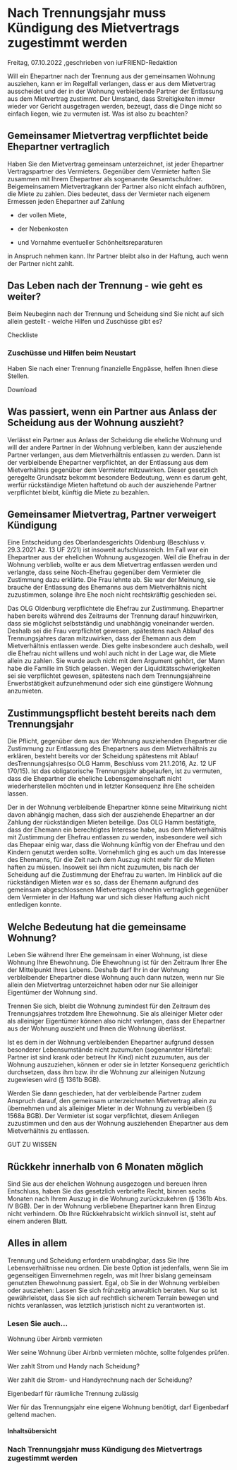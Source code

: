 # Nach Trennungsjahr muss Kündigung des Mietvertrags zugestimmt werden

Freitag, 07.10.2022 ,geschrieben von iurFRIEND-Redaktion

Will ein Ehepartner nach der Trennung aus der gemeinsamen Wohnung ausziehen, kann er im Regelfall verlangen, dass er aus dem Mietvertrag ausscheidet und der in der Wohnung verbleibende Partner der Entlassung aus dem Mietvertrag zustimmt. Der Umstand, dass Streitigkeiten immer wieder vor Gericht ausgetragen werden, bezeugt, dass die Dinge nicht so einfach liegen, wie zu vermuten ist. Was ist also zu beachten?

## Gemeinsamer Mietvertrag verpflichtet beide Ehepartner vertraglich

Haben Sie den Mietvertrag gemeinsam unterzeichnet, ist jeder Ehepartner Vertragspartner des Vermieters. Gegenüber dem Vermieter haften Sie zusammen mit Ihrem Ehepartner als sogenannte Gesamtschuldner. Beigemeinsamem Mietvertragkann der Partner also nicht einfach aufhören, die Miete zu zahlen. Dies bedeutet, dass der Vermieter nach eigenem Ermessen jeden Ehepartner auf Zahlung

- der vollen Miete,

- der Nebenkosten

- und Vornahme eventueller Schönheitsreparaturen

in Anspruch nehmen kann. Ihr Partner bleibt also in der Haftung, auch wenn der Partner nicht zahlt.

## Das Leben nach der Trennung - wie geht es weiter?

Beim Neubeginn nach der Trennung und Scheidung sind Sie nicht auf sich allein gestellt - welche Hilfen und Zuschüsse gibt es?

Checkliste

### Zuschüsse und Hilfen beim Neustart

Haben Sie nach einer Trennung finanzielle Engpässe, helfen Ihnen diese Stellen.

Download

## Was passiert, wenn ein Partner aus Anlass der Scheidung aus der Wohnung auszieht?

Verlässt ein Partner aus Anlass der Scheidung die eheliche Wohnung und will der andere Partner in der Wohnung verbleiben, kann der ausziehende Partner verlangen, aus dem Mietverhältnis entlassen zu werden. Dann ist der verbleibende Ehepartner verpflichtet, an der Entlassung aus dem Mietverhältnis gegenüber dem Vermieter mitzuwirken. Dieser gesetzlich geregelte Grundsatz bekommt besondere Bedeutung, wenn es darum geht, werfür rückständige Mieten haftetund ob auch der ausziehende Partner verpflichtet bleibt, künftig die Miete zu bezahlen.

## Gemeinsamer Mietvertrag, Partner verweigert Kündigung

Eine Entscheidung des Oberlandesgerichts Oldenburg (Beschluss v. 29.3.2021 Az. 13 UF 2/21) ist insoweit aufschlussreich. Im Fall war ein Ehepartner aus der ehelichen Wohnung ausgezogen. Weil die Ehefrau in der Wohnung verblieb, wollte er aus dem Mietvertrag entlassen werden und verlangte, dass seine Noch-Ehefrau gegenüber dem Vermieter die Zustimmung dazu erklärte. Die Frau lehnte ab. Sie war der Meinung, sie brauche der Entlassung des Ehemanns aus dem Mietverhältnis nicht zuzustimmen, solange ihre Ehe noch nicht rechtskräftig geschieden sei.

Das OLG Oldenburg verpflichtete die Ehefrau zur Zustimmung. Ehepartner haben bereits während des Zeitraums der Trennung darauf hinzuwirken, dass sie möglichst selbstständig und unabhängig voneinander werden. Deshalb sei die Frau verpflichtet gewesen, spätestens nach Ablauf des Trennungsjahres daran mitzuwirken, dass der Ehemann aus dem Mietverhältnis entlassen werde. Dies gelte insbesondere auch deshalb, weil die Ehefrau nicht willens und wohl auch nicht in der Lage war, die Miete allein zu zahlen. Sie wurde auch nicht mit dem Argument gehört, der Mann habe die Familie im Stich gelassen. Wegen der Liquiditätsschwierigkeiten sei sie verpflichtet gewesen, spätestens nach dem Trennungsjahreine Erwerbstätigkeit aufzunehmenund oder sich eine günstigere Wohnung anzumieten.

## Zustimmungspflicht besteht bereits nach dem Trennungsjahr

Die Pflicht, gegenüber dem aus der Wohnung ausziehenden Ehepartner die Zustimmung zur Entlassung des Ehepartners aus dem Mietverhältnis zu erklären, besteht bereits vor der Scheidung spätestens mit Ablauf desTrennungsjahres(so OLG Hamm, Beschluss vom 21.1.2016, Az. 12 UF 170/15). Ist das obligatorische Trennungsjahr abgelaufen, ist zu vermuten, dass die Ehepartner die eheliche Lebensgemeinschaft nicht wiederherstellen möchten und in letzter Konsequenz ihre Ehe scheiden lassen.

Der in der Wohnung verbleibende Ehepartner könne seine Mitwirkung nicht davon abhängig machen, dass sich der ausziehende Ehepartner an der Zahlung der rückständigen Mieten beteilige. Das OLG Hamm bestätigte, dass der Ehemann ein berechtigtes Interesse habe, aus dem Mietverhältnis mit Zustimmung der Ehefrau entlassen zu werden, insbesondere weil sich das Ehepaar einig war, dass die Wohnung künftig von der Ehefrau und den Kindern genutzt werden sollte. Vornehmlich ging es auch um das Interesse des Ehemanns, für die Zeit nach dem Auszug nicht mehr für die Mieten haften zu müssen. Insoweit sei ihm nicht zuzumuten, bis nach der Scheidung auf die Zustimmung der Ehefrau zu warten. Im Hinblick auf die rückständigen Mieten war es so, dass der Ehemann aufgrund des gemeinsam abgeschlossenen Mietvertrages ohnehin vertraglich gegenüber dem Vermieter in der Haftung war und sich dieser Haftung auch nicht entledigen konnte.

## Welche Bedeutung hat die gemeinsame Wohnung?

Leben Sie während Ihrer Ehe gemeinsam in einer Wohnung, ist diese Wohnung Ihre Ehewohnung. Die Ehewohnung ist für den Zeitraum Ihrer Ehe der Mittelpunkt Ihres Lebens. Deshalb darf Ihr in der Wohnung verbleibender Ehepartner diese Wohnung auch dann nutzen, wenn nur Sie allein den Mietvertrag unterzeichnet haben oder nur Sie alleiniger Eigentümer der Wohnung sind.

Trennen Sie sich, bleibt die Wohnung zumindest für den Zeitraum des Trennungsjahres trotzdem Ihre Ehewohnung. Sie als alleiniger Mieter oder als alleiniger Eigentümer können also nicht verlangen, dass der Ehepartner aus der Wohnung auszieht und Ihnen die Wohnung überlässt.

Ist es dem in der Wohnung verbleibenden Ehepartner aufgrund dessen besonderer Lebensumstände nicht zuzumuten (sogenannter Härtefall: Partner ist sind krank oder betreut Ihr Kind) nicht zuzumuten, aus der Wohnung auszuziehen, können er oder sie in letzter Konsequenz gerichtlich durchsetzen, dass ihm bzw. ihr die Wohnung zur alleinigen Nutzung zugewiesen wird (§ 1361b BGB).

Werden Sie dann geschieden, hat der verbleibende Partner zudem Anspruch darauf, den gemeinsam unterzeichneten Mietvertrag allein zu übernehmen und als alleiniger Mieter in der Wohnung zu verbleiben (§ 1568a BGB). Der Vermieter ist sogar verpflichtet, diesem Anliegen zuzustimmen und den aus der Wohnung ausziehenden Ehepartner aus dem Mietverhältnis zu entlassen.

GUT ZU WISSEN

## Rückkehr innerhalb von 6 Monaten möglich

Sind Sie aus der ehelichen Wohnung ausgezogen und bereuen Ihren Entschluss, haben Sie das gesetzlich verbriefte Recht, binnen sechs Monaten nach Ihrem Auszug in die Wohnung zurückzukehren (§ 1361b Abs. IV BGB). Der in der Wohnung verbliebene Ehepartner kann Ihren Einzug nicht verhindern. Ob Ihre Rückkehrabsicht wirklich sinnvoll ist, steht auf einem anderen Blatt.

## Alles in allem

Trennung und Scheidung erfordern unabdingbar, dass Sie Ihre Lebensverhältnisse neu ordnen. Die beste Option ist jedenfalls, wenn Sie im gegenseitigen Einvernehmen regeln, was mit Ihrer bislang gemeinsam genutzten Ehewohnung passiert. Egal, ob Sie in der Wohnung verbleiben oder ausziehen: Lassen Sie sich frühzeitig anwaltlich beraten. Nur so ist gewährleistet, dass Sie sich auf rechtlich sicherem Terrain bewegen und nichts veranlassen, was letztlich juristisch nicht zu verantworten ist.

### Lesen Sie auch...

Wohnung über Airbnb vermieten

Wer seine Wohnung über Airbnb vermieten möchte, sollte folgendes prüfen.

Wer zahlt Strom und Handy nach Scheidung?

Wer zahlt die Strom- und Handyrechnung nach der Scheidung?

Eigenbedarf für räumliche Trennung zulässig

Wer für das Trennungsjahr eine eigene Wohnung benötigt, darf Eigenbedarf geltend machen.

#### Inhaltsübersicht

### Nach Trennungsjahr muss Kündigung des Mietvertrags zugestimmt werden